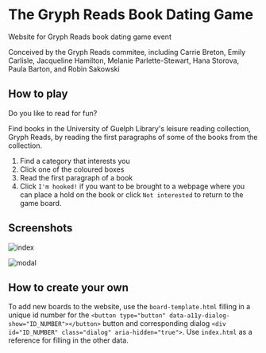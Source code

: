 # The Gryph Reads Book Dating Game
Website for Gryph Reads book dating game event

Conceived by the Gryph Reads commitee, including Carrie Breton, Emily Carlisle, Jacqueline Hamilton, Melanie Parlette-Stewart, Hana Storova, Paula Barton, and Robin Sakowski

## How to play
Do you like to read for fun?

Find books in the University of Guelph Library's leisure reading collection, Gryph Reads, by reading the first paragraphs of some of the books from the collection.
1. Find a category that interests you
2. Click one of the coloured boxes
3. Read the first paragraph of a book
4. Click `I'm hooked!` if you want to be brought to a webpage where you can place a hold on the book or click `Not interested` to return to the game board.

## Screenshots
![index](/../master/images/index.png?raw=true)

![modal](/../master/images/modal.png?raw=true)

## How to create your own
To add new boards to the website, use the `board-template.html` filling in a unique id number for the `<button type="button" data-a11y-dialog-show="ID_NUMBER"></button>` button and corresponding dialog `<div id="ID_NUMBER" class="dialog" aria-hidden="true">`. Use `index.html` as a reference for filling in the other data.
